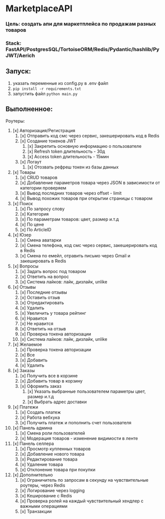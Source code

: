 # MarketplaceAPI

### Цель: создать апи для маркетплейса по продажам разных товаров 

### Stack: FastAPI/PostgresSQL/TortoiseORM/Redis/Pydantic/hashlib/PyJWT/Aerich

## Запуск:
1. указать переменные из config.py в .env файл
2. `pip install -r requirements.txt`
3. запустить файл `python main.py`

## Выполненное:

Роутеры:
1. [x] Авторизация/Регистрация
	1. [x] Отправить код смс через сервис, закешерировать код в Redis
	2. [x] Создание токенов JWT
		1. [x] Закрепить основную информацию о пользователе
		2. [x] Refresh token длительность - 30д
		3. [x] Access token длительность - 15мин
	2. [x] Логаут
		1. [x] Отозвать рефреш токен из базы данных
3. [x] Товары
	1. [x] CRUD товаров
	2. [x] Добавление параметров товара через JSON в зависимости от категории проверяем
	3. [x] Вывод последних товаров через offset - limit
	4. [x] Вывод похожих товаров при открытии страницы с товаром
4. [x] Поиск
	1. [x] По запросу слову
	2. [x] Категория
 	3. [x] По параметрам товаров: цвет, размер и.т.д
    4. [x] По цене
    5. [x] По ArticleID 
5. [x] Юзер
	1. [x] Смена аватарки
	2. [x] Смена телефона, код смс через сервис, закешерировать код в Redis
	3. [x] Смена по емейл, отравить письмо через Gmail и закешировать в Redis
6. [x] Вопросы
	1. [x] Задать вопрос под товаром
	2. [x] Ответить на вопрос
	3. [x] Система лайков: лайк, дизлайк, unlike
7. [x] Отзывы
	1. [x] Последние отзывы
	2. [x] Оставить отзыв
	3. [x] Отредактировать
	4. [x] Удалить
	5. [x] Увеличить у товара рейтинг
	6. [x] Нравится
	7. [x] Не нравится
	8. [x] Ответить на отзыв
	9. [x] Проверка токена авторизации
 	10. [x] Система лайков: лайк, дизлайк, unlike
8. [x] Желаемое
	1. [x] Проверка токена авторизации
	2. [x] Все 
	3. [x] Добавить
	4. [x] Удалить
9. [x] Заказы
	1. [x] Получить все в корзине
	2. [x] Добавить товар в корзину
 	3. [x] Оформить заказ
		1. [x] Указать выбранные пользователем параметры цвет, размер и.т.д
  		2. [x] Выбрать адрес доставки
10. [x] Платежи
	1. [x] Создать платеж
	2. [x] Работа вебхука 
	3. [x] Получить платеж и пополнить счет пользователя
11. [x] Панель админа
	1. [x] Смена роли пользователей
	2. [x] Модерация товаров - изменение видимости в ленте
12. [x] Панель селлера
	1. [x] Просмотр купленных товаров
	2. [x] Добавление нового товара
	3. [x] Редактирование товара
	4. [x] Удаление товара
	5. [x] Отклонение товара при покупки
13. [x] Дополнительно
	1. [x] Ограничитель по запросам в секунду на чувствительные роутеры, через Redis
	2. [x] Логирование через logging
    3. [x] Кеширование с Redis
    4. [x] Проверка ролей на каждый чувствительный хендлер с важными операциями
    5. [x] Транзакции
